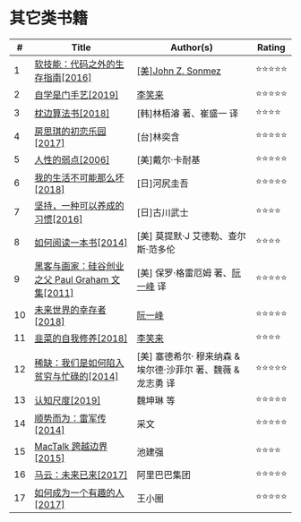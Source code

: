 # 其它类书籍

| #   | Title                                                                        | Author(s)                                                                   | Rating     |
| --- | ---------------------------------------------------------------------------- | --------------------------------------------------------------------------- | ---------- |
| 1   | [软技能：代码之外的生存指南[2016]](/docs/other/2019-03-10.md)                | [[美]John Z. Sonmez](https://simpleprogrammer.com/about-simple-programmer/) | ⭐⭐⭐⭐⭐ |
| 2   | [自学是门手艺[2019]](/docs/other/2019-03-24.md)                              | [李笑来](https://github.com/xiaolai)                                        | ⭐⭐⭐⭐⭐ |
| 3   | [枕边算法书[2018]](/docs/other/2019-04-14.md)                                | [韩]林栢濬 著、崔盛一 译                                                    | ⭐⭐⭐⭐   |
| 4   | [房思琪的初恋乐园[2017]](/docs/other/2019-04-21.md)                          | [台]林奕含                                                                  | ⭐⭐⭐⭐⭐ |
| 5   | [人性的弱点[2006]](/docs/other/2019-04-28.md)                                | [美]戴尔·卡耐基                                                             | ⭐⭐⭐⭐⭐ |
| 6   | [我的生活不可能那么坏[2018]](/docs/other/2019-05-05.md)                      | [日]河尻圭吾                                                                | ⭐⭐⭐⭐⭐ |
| 7   | [坚持，一种可以养成的习惯[2016]](/docs/other/2019-05-12.md)                  | [日]古川武士                                                                | ⭐⭐⭐⭐   |
| 8   | [如何阅读一本书[2014]](/docs/other/2019-05-26.md)                            | [美] 莫提默·J 艾德勒、查尔斯·范多伦                                         | ⭐⭐⭐⭐   |
| 9   | [黑客与画家：硅谷创业之父 Paul Graham 文集[2011]](/docs/other/2019-05-27.md) | [美] 保罗·格雷厄姆 著、[阮一峰](https://github.com/ruanyf) 译               | ⭐⭐⭐⭐⭐ |
| 10  | [未来世界的幸存者[2018]](/docs/other/2019-06-01.md)                          | [阮一峰](https://github.com/ruanyf)                                         | ⭐⭐⭐⭐⭐ |
| 11  | [韭菜的自我修养[2018]](/docs/other/2019-06-09.md)                            | [李笑来](https://github.com/xiaolai)                                        | ⭐⭐⭐⭐   |
| 12  | [稀缺：我们是如何陷入贫穷与忙碌的[2014]](/docs/other/2019-06-16.md)          | [美] 塞德希尔· 穆来纳森 & 埃尔德·沙菲尔 著、魏薇 & 龙志勇 译                | ⭐⭐⭐⭐⭐ |
| 13  | [认知尺度[2019]](/docs/other/2019-06-24.md)                                  | 魏坤琳 等                                                                   | ⭐⭐⭐⭐⭐ |
| 14  | [顺势而为：雷军传[2014]](/docs/other/2019-07-14.md)                          | 采文                                                                        | ⭐⭐⭐⭐⭐ |
| 15  | [MacTalk 跨越边界[2015]](/docs/other/2019-07-22.md)                          | 池建强                                                                      | ⭐⭐⭐⭐   |
| 16  | [马云：未来已来[2017]](/docs/other/2019-07-28.md)                            | 阿里巴巴集团                                                                | ⭐⭐⭐⭐⭐ |
| 17  | [如何成为一个有趣的人[2017]](/docs/other/2019-08-04.md)                      | 王小圈                                                                      | ⭐⭐⭐⭐⭐ |
